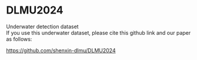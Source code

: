 # DLMU2024
Underwater detection dataset <br>
If you use this underwater dataset, please cite this github link and our paper as follows: <br>

https://github.com/shenxin-dlmu/DLMU2024


